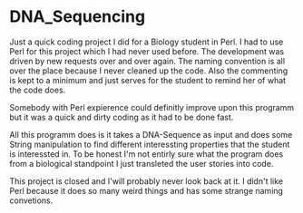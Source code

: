 # DNA_Sequencing

Just a quick coding project I did for a Biology student in Perl. I had to use Perl for this project which I had never used before. The development was driven by new requests over and over again. The naming convention is all over the place because I never cleaned up the code. Also the commenting is kept to a minimum and just serves for the student to remind her of what the code does.

Somebody with Perl expierence could definitly improve upon this programm but it was a quick and dirty coding as it had to be done fast.

All this programm does is it takes a DNA-Sequence as input and does some String manipulation to find different interessting properties that the student is interessted in. To be honest I'm not entirly sure what the program does from a biological standpoint I just transleted the user stories into code.

This project is closed and I'will probably never look back at it. I didn't like Perl because it does so many weird things and has some strange naming convetions.
